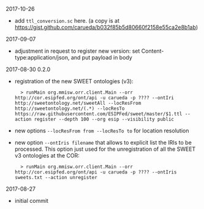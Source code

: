 2017-10-26

- add `ttl_conversion.sc` here.
  (a copy is at https://gist.github.com/carueda/b032f85b5d80660f2158e55ca2e8b1ab)

2017-09-07

- adjustment in request to register new version:
  set Content-type:application/json, and put payload in body
  
2017-08-30 0.2.0

- registration of the new SWEET ontologies (v3):

        > runMain org.mmisw.orr.client.Main --orr http://cor.esipfed.org/ont/api -u carueda -p ???? --ontIri http://sweetontology.net/sweetAll --locResFrom http://sweetontology.net/(.*) --locResTo https://raw.githubusercontent.com/ESIPFed/sweet/master/$1.ttl --action register --depth 100 --org esip --visibility public
    
- new options `--locResFrom from --locResTo to` for location resolution
- new option `--ontIris filename` that allows to explicit list the IRIs to be processed.
  This option just used for the unregistration of all the SWEET v3 ontologies at the COR:
  
        > runMain org.mmisw.orr.client.Main --orr http://cor.esipfed.org/ont/api -u carueda -p ???? --ontIris sweets.txt --action unregister
  
  
2017-08-27

- initial commit 
